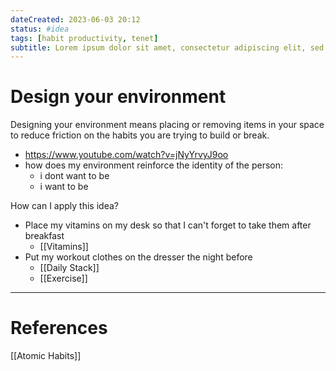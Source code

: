 ```yaml
---
dateCreated: 2023-06-03 20:12
status: #idea
tags: [habit productivity, tenet]
subtitle: Lorem ipsum dolor sit amet, consectetur adipiscing elit, sed do eiusmod tempor incididunt ut labore et dolore magna aliqua.
---
```


# Design your environment

Designing your environment means placing or removing items in your space to reduce friction on the habits you are trying to build or break.

- https://www.youtube.com/watch?v=jNyYrvyJ9oo
- how does my environment reinforce the identity of the person:
  - i dont want to be
  - i want to be

How can I apply this idea?

- Place my vitamins on my desk so that I can't forget to take them after breakfast
  - [[Vitamins]]
- Put my workout clothes on the dresser the night before
  - [[Daily Stack]]
  - [[Exercise]]

---

# References

[[Atomic Habits]]
